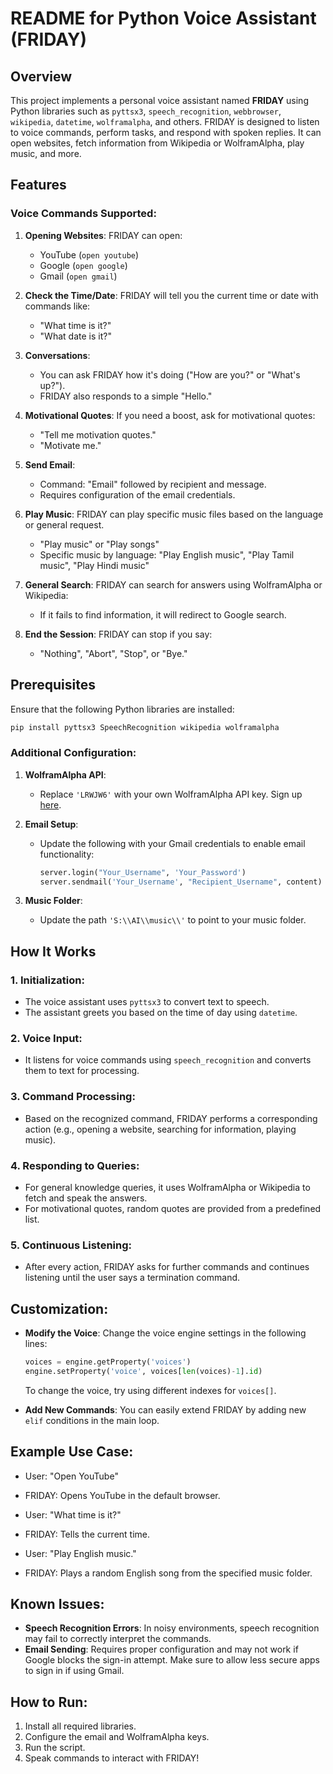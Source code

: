 # README for Python Voice Assistant (FRIDAY)

## Overview
This project implements a personal voice assistant named **FRIDAY** using Python libraries such as `pyttsx3`, `speech_recognition`, `webbrowser`, `wikipedia`, `datetime`, `wolframalpha`, and others. FRIDAY is designed to listen to voice commands, perform tasks, and respond with spoken replies. It can open websites, fetch information from Wikipedia or WolframAlpha, play music, and more.

## Features
### Voice Commands Supported:
1. **Opening Websites**: FRIDAY can open:
   - YouTube (`open youtube`)
   - Google (`open google`)
   - Gmail (`open gmail`)
   
2. **Check the Time/Date**: FRIDAY will tell you the current time or date with commands like:
   - "What time is it?"
   - "What date is it?"

3. **Conversations**: 
   - You can ask FRIDAY how it's doing ("How are you?" or "What's up?").
   - FRIDAY also responds to a simple "Hello."

4. **Motivational Quotes**: If you need a boost, ask for motivational quotes:
   - "Tell me motivation quotes."
   - "Motivate me."

5. **Send Email**: 
   - Command: "Email" followed by recipient and message.
   - Requires configuration of the email credentials.

6. **Play Music**: FRIDAY can play specific music files based on the language or general request.
   - "Play music" or "Play songs"
   - Specific music by language: "Play English music", "Play Tamil music", "Play Hindi music"

7. **General Search**: FRIDAY can search for answers using WolframAlpha or Wikipedia:
   - If it fails to find information, it will redirect to Google search.

8. **End the Session**: FRIDAY can stop if you say:
   - "Nothing", "Abort", "Stop", or "Bye."

## Prerequisites
Ensure that the following Python libraries are installed:
```bash
pip install pyttsx3 SpeechRecognition wikipedia wolframalpha
```

### Additional Configuration:
1. **WolframAlpha API**: 
   - Replace `'LRWJW6'` with your own WolframAlpha API key. Sign up [here](https://developer.wolframalpha.com/).
   
2. **Email Setup**: 
   - Update the following with your Gmail credentials to enable email functionality:
     ```python
     server.login("Your_Username", 'Your_Password')
     server.sendmail('Your_Username', "Recipient_Username", content)
     ```

3. **Music Folder**: 
   - Update the path `'S:\\AI\\music\\'` to point to your music folder.

## How It Works

### 1. Initialization:
- The voice assistant uses `pyttsx3` to convert text to speech.
- The assistant greets you based on the time of day using `datetime`.

### 2. Voice Input:
- It listens for voice commands using `speech_recognition` and converts them to text for processing.

### 3. Command Processing:
- Based on the recognized command, FRIDAY performs a corresponding action (e.g., opening a website, searching for information, playing music).

### 4. Responding to Queries:
- For general knowledge queries, it uses WolframAlpha or Wikipedia to fetch and speak the answers.
- For motivational quotes, random quotes are provided from a predefined list.

### 5. Continuous Listening:
- After every action, FRIDAY asks for further commands and continues listening until the user says a termination command.

## Customization:
- **Modify the Voice**: Change the voice engine settings in the following lines:
   ```python
   voices = engine.getProperty('voices')
   engine.setProperty('voice', voices[len(voices)-1].id)
   ```
   To change the voice, try using different indexes for `voices[]`.
   
- **Add New Commands**: You can easily extend FRIDAY by adding new `elif` conditions in the main loop.

## Example Use Case:
- User: "Open YouTube"
- FRIDAY: Opens YouTube in the default browser.

- User: "What time is it?"
- FRIDAY: Tells the current time.

- User: "Play English music."
- FRIDAY: Plays a random English song from the specified music folder.

## Known Issues:
- **Speech Recognition Errors**: In noisy environments, speech recognition may fail to correctly interpret the commands.
- **Email Sending**: Requires proper configuration and may not work if Google blocks the sign-in attempt. Make sure to allow less secure apps to sign in if using Gmail.

## How to Run:
1. Install all required libraries.
2. Configure the email and WolframAlpha keys.
3. Run the script.
4. Speak commands to interact with FRIDAY!

